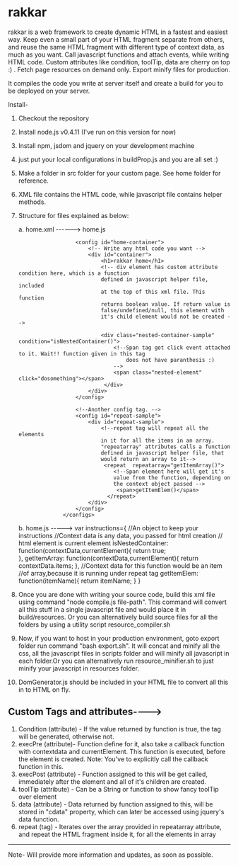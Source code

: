 rakkar
======

rakkar is a  web framework to create dynamic HTML in a fastest and easiest way. 
Keep even a small part of your HTML fragment separate from others, and reuse the same HTML fragment with different type of context data, as much as you want.
Call javascript functions and attach events, while writing HTML code. Custom attributes like condition, toolTip, data are cherry on top :) . Fetch page resources
on demand only.
Export minify files for production.

It compiles the code you write at server itself and create a build for you to be deployed on your server.


Install-
   1. Checkout the repository
   2. Install node.js v0.4.11 (I've run on this version for now)
   3. Install npm, jsdom and jquery on your development machine
   4. just put your local configurations in buildProp.js and you are all set :)
   5. Make a folder in src folder for your custom page. See home folder for
   reference.
   6. XML file contains the HTML code, while javascript file contains helper
   methods.
   7. Structure for files explained as below:

      a. home.xml ------> 
                            <!-- Super parent tag like <html> in .html file, which contains all type of tags.-->
                            <configs>
                            <js>home.js</js>
                            <!-- A file can have many config tags, as each
                            config tag contains HTML fragments, that can be
                            generated dynmaically. Each config tag has an id -->

                            <config id="home-container">
                                <!-- Write any html code you want -->
                                <div id="container">
                                    <h1>rakkar home</h1>
                                    <!-- div element has custom attribute condition here, which is a function
                                    defined in javascript helper file, included
                                    at the top of this xml file. This function
                                    returns boolean value. If return value is
                                    false/undefined/null, this element with
                                    it's child element would not be created -->

                                    <div class="nested-container-sample"  condition="isNestedContainer()">
                                        <!--Span tag got click event attached to it. Wait!! function given in this tag
                                            does not have paranthesis :) 
                                        -->
                                        <span class="nested-element" click="dosomething"></span>
                                     </div>
                                </div>
                            </config>

                            <!--Another config tag. -->
                            <config id="repeat-sample">
                                <div id="repeat-sample">
                                    <!--repeat tag will repeat all the elements
                                    in it for all the items in an array.
                                    "repeatarray" attributes calls a function
                                    defined in javascript helper file, that
                                    would return an array to it-->
                                     <repeat  repeatarray="getItemArray()">
                                        <!--Span element here will get it's
                                        value from the function, depending on
                                        the context object passed -->
                                         <span>getItemElem()</span>
                                      </repeat>
                                </div>
                            </config>
                        </configs>

      b. home.js -----> var instructions={ //An object to keep your instructions
                            //Context data is any data, you passed for html creation
                            // html element is current element
                            isNestedContainer: function(contextData,currentElement){
                                                     return true;  
                                                },
                            getItemArray: function(contextData,currentElement){
                                                return contextData.items;
                                            },
                             //Context data for this function would be an item
                             //of array,because it is running under repeat tag
                            getItemElem: function(itemName){
                                            return itemName;
                                         }
                        }

8. Once you are done with writing your source code, build this xml file using
   command "node compile.js file-path". This command will convert all this
   stuff in a single javascript file and would place it in build/resources.
   Or you can alternatively build source files for all the folders by using a
   utility script resource_compiler.sh

9. Now, if you want to host in your production environment, goto export folder
  run command "bash export.sh". It will concat and minify all the css, all the
  javascript files in scripts folder and will minify all javascript in each
  folder.Or you can alternatively run resource_minifier.sh to just minify your
  javascript in resources folder.
10. DomGenerator.js should be included in your HTML file to convert all this in
    to HTML on fly.



Custom Tags and attributes---->
--------------------------
1. Condition (attribute) - If the value returned by function is true, the tag
   will be generated, otherwise not.
2. execPre (attribute)- Function define for it, also take a callback function
   with contextdata and currentElement. This function is executed, before the
   element is created.
   Note: You've to explicitly call the callback function in this.
3. execPost (attribute) - Function assigned to this will be get called,
   immediately after the element and all of it's children are created.
4. toolTip (attribute) - Can be a String or function to show fancy toolTip over
   element
5. data (attribute) - Data returned by function assigned to this, will be
   stored in "cdata" property, which can later be accessed using jquery's data
   function.
6. repeat (tag) - Iterates over the array provided in repeatarray attribute,
   and repeat the HTML fragment inside it, for all the elements in array

----------------------------------------------------------------------
Note- Will provide more information and updates, as soon as possible.
